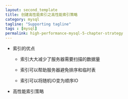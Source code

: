 ```yaml
---
layout: second_template
title: 创建高性能索引之高性能索引策略
category: mysql
tagline: "Supporting tagline"
tags : [mysql]
permalink: high-performance-mysql-5-chapter-strategy
---
```


* 索引的优点
	
	- 索引大大减少了服务器需要扫描的数据量

	- 索引可以帮助服务器避免排序和临时表

	- 索引可以将随机IO变为顺序IO

* 高性能索引策略





